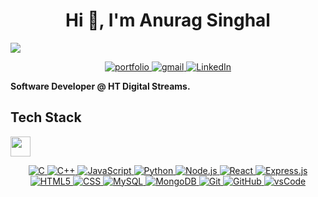 <h1 align="center">Hi 👋, I'm Anurag Singhal</h1>
<p>
        <img src="https://readme-typing-svg.herokuapp.com?&font=IBM+Plex+Sans&color=abcdef&size=20&lines=Welcome+to+my+GitHub+Profile!;I'm+a+Programmer;I'm+a+Web+Developer;" />
    </p>
    <p align ="center">
    <a  href="https://portfolio-anurag13975.vercel.app/" target="_blank">
        <img src="https://img.shields.io/badge/My_Website-000000?style=for-the-badge&logo=Microsoft-edge&logoColor=white" alt="portfolio"/>
    </a>	
    <a href="mailto:anuragsinghal6072@gmail.com?subject=Feedback%20From%20Github&body=Hello," target="_blank">
        <img src="https://img.shields.io/badge/Gmail-D14836?style=for-the-badge&logo=gmail&logoColor=white" alt="gmail"/>
    </a>
    <a href="https://www.linkedin.com/in/anurag-singhal-b246b0245/" target="_blank">
        <img alt="LinkedIn" src="https://img.shields.io/badge/LinkedIn-0077B5?style=for-the-badge&logo=linkedin&logoColor=white">
    </a>   
    </a>
    </p>
    <p><b>Software Developer @ HT Digital Streams.</b></p>
    <h2>Tech Stack</h2>
    <img src = "https://media2.giphy.com/media/QssGEmpkyEOhBCb7e1/giphy.gif?cid=ecf05e47a0n3gi1bfqntqmob8g9aid1oyj2wr3ds3mg700bl&rid=giphy.gif" width = 32px> 
    <p align="center">
        <a href="https://www.iso.org/standard/74528.html" target="_blank">
            <img alt="C" src="https://img.shields.io/badge/C-00599C?style=for-the-badge&logo=c&logoColor=white">
        </a>
        <a href="https://www.cplusplus.com/" target="_blank">
            <img alt="C++" src="https://img.shields.io/badge/C++-00599C?style=for-the-badge&logo=cplusplus&logoColor=white">
        </a>
        <a href="https://www.javascript.com/" target="_blank">
            <img alt="JavaScript" src="https://img.shields.io/badge/JavaScript-F7DF1E?style=for-the-badge&logo=javascript&logoColor=black">
        </a>
        <a href="https://www.python.org" target="_blank">
            <img alt="Python" src="https://img.shields.io/badge/Python-3776AB?style=for-the-badge&logo=python&logoColor=white">
        </a>
        <a href="https://nodejs.org/" target="_blank">
            <img alt="Node.js" src="https://img.shields.io/badge/Node.js-339933?style=for-the-badge&logo=node.js&logoColor=white">
        </a>
        <a href="https://reactjs.org/" target="_blank">
            <img alt="React" src="https://img.shields.io/badge/React-61DAFB?style=for-the-badge&logo=react&logoColor=black">
        </a>
        <a href="https://expressjs.com/" target="_blank">
            <img alt="Express.js" src="https://img.shields.io/badge/Express.js-000000?style=for-the-badge&logo=express&logoColor=white">
        </a>
        <a href="https://developer.mozilla.org/en-US/docs/Web/Guide/HTML/HTML5" target="_blank">
            <img alt="HTML5" src="https://img.shields.io/badge/HTML5-E34F26?style=for-the-badge&logo=html5&logoColor=white">
        </a>
        <a href="https://developer.mozilla.org/en-US/docs/Web/CSS" target="_blank">
            <img alt="CSS" src="https://img.shields.io/badge/CSS-1572B6?style=for-the-badge&logo=css3&logoColor=white">
        </a>
        <a href="https://www.mysql.com/" target="_blank">
            <img alt="MySQL" src="https://img.shields.io/badge/MySQL-4479A1?style=for-the-badge&logo=mysql&logoColor=white">
        </a>
        <a href="https://www.mongodb.com/" target="_blank">
          <img alt="MongoDB" src="https://img.shields.io/badge/MongoDB-47A248?style=for-the-badge&logo=mongodb&logoColor=white">
        </a>
        <a href="https://git-scm.com/" target="_blank">
            <img alt="Git" src="https://img.shields.io/badge/Git-F05032?style=for-the-badge&logo=git&logoColor=white">
        </a>
        <a href="https://github.com/" target="_blank">
            <img alt="GitHub" src="https://img.shields.io/badge/GitHub-181717?style=for-the-badge&logo=github&logoColor=white">
        </a>
        <a href="https://code.visualstudio.com/" target="_blank">
            <img src="https://img.shields.io/badge/vscode-007ACC.svg?style=for-the-badge&logo=visualstudiocode&logoColor=white" alt="vsCode"/> 
        </a>
    </p>
